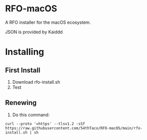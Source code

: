 # RFO-macOS

A RFO installer for the macOS ecosystem.

JSON is provided by Kaiddd

# Installing

## First Install
1. Download rfo-install.sh
2. Test

## Renewing
1. Do this command:

```curl --proto '=https' --tlsv1.2 -sSf https://raw.githubusercontent.com/54thTaco/RFO-macOS/main/rfo-install.sh | sh```
